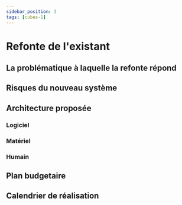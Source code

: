```yaml
---
sidebar_position: 3
tags: [cubes-1]
---
```


# Refonte de l'existant

## La problématique à laquelle la refonte répond
## Risques du nouveau système

## Architecture proposée
### Logiciel
### Matériel
### Humain

## Plan budgetaire

## Calendrier de réalisation